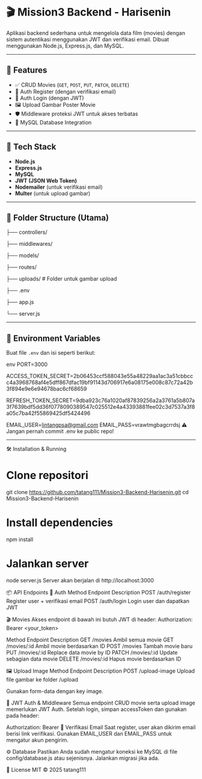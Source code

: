 # 🎬 Mission3 Backend - Harisenin

Aplikasi backend sederhana untuk mengelola data film (movies) dengan sistem autentikasi menggunakan JWT dan verifikasi email. Dibuat menggunakan Node.js, Express.js, dan MySQL.

---

## 🚀 Features

- ✅ CRUD Movies (`GET`, `POST`, `PUT`, `PATCH`, `DELETE`)
- 🔐 Auth Register (dengan verifikasi email)
- 🔐 Auth Login (dengan JWT)
- 🖼️ Upload Gambar Poster Movie
- 🛡️ Middleware proteksi JWT untuk akses terbatas
- 💾 MySQL Database Integration

---

## 🧰 Tech Stack

- **Node.js**
- **Express.js**
- **MySQL**
- **JWT (JSON Web Token)**
- **Nodemailer** (untuk verifikasi email)
- **Multer** (untuk upload gambar)

---

## 📁 Folder Structure (Utama)

├── controllers/

├── middlewares/

├── models/

├── routes/

├── uploads/ # Folder untuk gambar upload

├── .env

├── app.js

└── server.js

---

## 🔧 Environment Variables

Buat file `.env` dan isi seperti berikut:

env
PORT=3000

ACCESS_TOKEN_SECRET=2b06453ccf588043e55a48229aa1ac3a51cbbccc4a3968768af4e5dff867dfac19bf91143d706917e6a08175e008c87c72a42b3f894e9e6e94678bac6cf68659

REFRESH_TOKEN_SECRET=9dba923c76a1020af87839256a2a3761a5b807a3f7639bdf5dd36f0778090389547c025512e4a43393881fee02c3d7537a3f8a05c7ba42f55869425df5424496

EMAIL_USER=lintangpsa@gmail.com
EMAIL_PASS=vrawtmgbagcrrdsj
⚠️ Jangan pernah commit .env ke public repo!

---

🛠️ Installation & Running
# Clone repositori
git clone https://github.com/tatang111/Mission3-Backend-Harisenin.git
cd Mission3-Backend-Harisenin

# Install dependencies
npm install

# Jalankan server
node server.js
Server akan berjalan di http://localhost:3000

📦 API Endpoints
🔐 Auth
Method	Endpoint	Description
POST	/auth/register	Register user + verifikasi email
POST	/auth/login	    Login user dan dapatkan JWT

🎬 Movies
Akses endpoint di bawah ini butuh JWT di header:
Authorization: Bearer <your_token>

Method	Endpoint	Description
GET	/movies	          Ambil semua movie
GET	/movies/:id	      Ambil movie berdasarkan ID
POST	/movies	        Tambah movie baru
PUT	/movies/:id	      Replace data movie by ID
PATCH	/movies/:id	    Update sebagian data movie
DELETE	/movies/:id	  Hapus movie berdasarkan ID

🖼️ Upload Image
Method	Endpoint	Description
POST	/upload-image	Upload file gambar ke folder /upload

Gunakan form-data dengan key image.

🔐 JWT Auth & Middleware
Semua endpoint CRUD movie serta upload image memerlukan JWT Auth.
Setelah login, simpan accessToken dan gunakan pada header:

Authorization: Bearer <accessToken>
📧 Verifikasi Email
Saat register, user akan dikirim email berisi link verifikasi.
Gunakan EMAIL_USER dan EMAIL_PASS untuk mengatur akun pengirim.

⚙️ Database
Pastikan Anda sudah mengatur koneksi ke MySQL di file config/database.js atau sejenisnya.
Jalankan migrasi jika ada.

📄 License
MIT © 2025 tatang111
